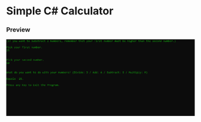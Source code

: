 # Simple C# Calculator

### Preview

<p align="center">
<img src="/Simple_Calculator/Previews/Simple_Calculator_9Bjz9LUJBv.png">
</p>
